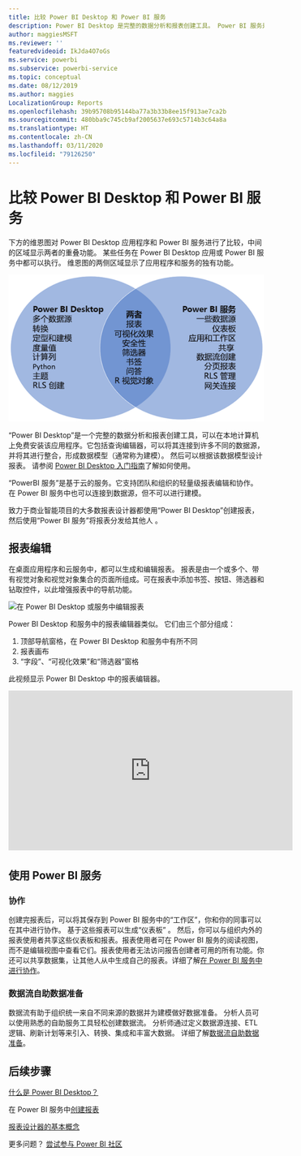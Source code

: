 ```yaml
---
title: 比较 Power BI Desktop 和 Power BI 服务
description: Power BI Desktop 是完整的数据分析和报表创建工具。 Power BI 服务是一种基于云的在线服务，用于为团队和公司进行轻量级报表编辑和协作。
author: maggiesMSFT
ms.reviewer: ''
featuredvideoid: IkJda4O7oGs
ms.service: powerbi
ms.subservice: powerbi-service
ms.topic: conceptual
ms.date: 08/12/2019
ms.author: maggies
LocalizationGroup: Reports
ms.openlocfilehash: 39b95708b95144ba77a3b33b8ee15f913ae7ca2b
ms.sourcegitcommit: 480bba9c745cb9af2005637e693c5714b3c64a8a
ms.translationtype: HT
ms.contentlocale: zh-CN
ms.lasthandoff: 03/11/2020
ms.locfileid: "79126250"
---
```

# <a name="comparing-power-bi-desktop-and-the-power-bi-service"></a>比较 Power BI Desktop 和 Power BI 服务

下方的维恩图对 Power BI Desktop 应用程序和 Power BI 服务进行了比较，中间的区域显示两者的重叠功能。 某些任务在 Power BI Desktop 应用或 Power BI 服务中都可以执行。 维恩图的两侧区域显示了应用程序和服务的独有功能。   

![Power BI Desktop 和服务的维恩图](media/service-service-vs-desktop/power-bi-venn-desktop-service.png)

“Power BI Desktop”是一个完整的数据分析和报表创建工具，可以在本地计算机上免费安装该应用程序。它包括查询编辑器，可以将其连接到许多不同的数据源，并将其进行整合，形成数据模型（通常称为建模）。 然后可以根据该数据模型设计报表。 请参阅 [Power BI Desktop 入门指南](../desktop-getting-started.md)了解如何使用。

“PowerBI 服务”是基于云的服务。它支持团队和组织的轻量级报表编辑和协作。在 Power BI 服务中也可以连接到数据源，但不可以进行建模。 

致力于商业智能项目的大多数报表设计器都使用“Power BI Desktop”创建报表，然后使用“Power BI 服务”将报表分发给其他人   。

## <a name="report-editing"></a>报表编辑

在桌面应用程序和云服务中，都可以生成和编辑报表。 报表是由一个或多个、带有视觉对象和视觉对象集合的页面所组成。可在报表中添加书签、按钮、筛选器和钻取控件，以此增强报表中的导航功能。

![在 Power BI Desktop 或服务中编辑报表](media/service-service-vs-desktop/power-bi-editing-desktop-service.png)

Power BI Desktop 和服务中的报表编辑器类似。 它们由三个部分组成：  

1. 顶部导航窗格，在 Power BI Desktop 和服务中有所不同    
2. 报表画布     
3. “字段”、“可视化效果”和“筛选器”窗格   

此视频显示 Power BI Desktop 中的报表编辑器。 

<iframe width="560" height="315" src="https://www.youtube.com/embed/IkJda4O7oGs" frameborder="0" allowfullscreen></iframe>

## <a name="working-in-the-power-bi-service"></a>使用 Power BI 服务

### <a name="collaborating"></a>协作


创建完报表后，可以将其保存到 Power BI 服务中的“工作区”，你和你的同事可以在其中进行协作。 基于这些报表可以生成“仪表板” 。 然后，你可以与组织内外的报表使用者共享这些仪表板和报表。报表使用者可在 Power BI 服务的阅读视图，而不是编辑视图中查看它们。报表使用者无法访问报告创建者可用的所有功能。你还可以共享数据集，让其他人从中生成自己的报表。详细了解[在 Power BI 服务中进行协作](../service-new-workspaces.md)。

### <a name="self-service-data-prep-with-dataflows"></a>数据流自助数据准备

数据流有助于组织统一来自不同来源的数据并为建模做好数据准备。 分析人员可以使用熟悉的自助服务工具轻松创建数据流。 分析师通过定义数据源连接、ETL 逻辑、刷新计划等来引入、转换、集成和丰富大数据。 详细了解[数据流自助数据准备](../service-dataflows-overview.md)。

## <a name="next-steps"></a>后续步骤

[什么是 Power BI Desktop？](../desktop-what-is-desktop.md)

在 Power BI 服务中[创建报表](../service-report-create-new.md)

[报表设计器的基本概念](../service-basic-concepts.md)

更多问题？ [尝试参与 Power BI 社区](https://community.powerbi.com/)

